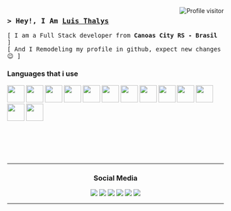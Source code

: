  <a href="https://komarev.com/ghpvc/?username=thalys93">
  <img align="right" src="https://komarev.com/ghpvc/?username=alsiam&label=Visitors&color=6434eb&style=rounded" alt="Profile visitor" />
</a>

<h3 align="start">
	<samp>&gt; Hey!, I Am
		<b><a target="_blank" href="https://portifolio-luis-thalys.web.app/home"> Luis Thalys </a> </b>
	</samp>
</h3>

<p align="start">
	<samp>
		[ I am a Full Stack developer from <b> Canoas City RS - Brasil </b>] <br/>
		[ And I Remodeling my profile in github, expect new changes 😉 ] 
	</samp>
</p>

<section>
<h3>Languages that i use</h3>
	
  <div align="start" >  
  	<img src="https://cdn.jsdelivr.net/gh/devicons/devicon/icons/react/react-original.svg" height='40' /> 
  	<img src="https://cdn.jsdelivr.net/gh/devicons/devicon/icons/angularjs/angularjs-original.svg" height='40' />     
  	<img src="https://cdn.jsdelivr.net/gh/devicons/devicon/icons/typescript/typescript-original.svg" height='40' /> 
  	<img src="https://cdn.jsdelivr.net/gh/devicons/devicon/icons/javascript/javascript-original.svg" height='40'/>   
  	<img src="https://cdn.jsdelivr.net/gh/devicons/devicon/icons/nodejs/nodejs-original.svg" height='40'/>
	<img src="https://cdn.jsdelivr.net/gh/devicons/devicon/icons/mysql/mysql-original.svg" height='40'/> 
  	<img src="https://cdn.jsdelivr.net/gh/devicons/devicon/icons/csharp/csharp-original.svg" height='40'/>  
  	<img src="https://cdn.jsdelivr.net/gh/devicons/devicon/icons/dot-net/dot-net-original.svg" height='40'/>
  	<img src="https://cdn.jsdelivr.net/gh/devicons/devicon/icons/dotnetcore/dotnetcore-original.svg" height='40'/>
  	<img src="https://cdn.jsdelivr.net/gh/devicons/devicon/icons/java/java-original.svg" height='40'/>
  	<img src="https://cdn.jsdelivr.net/gh/devicons/devicon/icons/androidstudio/androidstudio-original.svg" height='40'/>
  	<img src="https://cdn.jsdelivr.net/gh/devicons/devicon/icons/firebase/firebase-plain.svg" height='40'/>
  	<img src="https://cdn.jsdelivr.net/gh/devicons/devicon/icons/redux/redux-original.svg" height='40'/>
  </div>
</section>

<br/><br/><br/><br/>

---

<h3 align="center"> Social Media </h3>
<div align="center">
<a href="https://portifolio-luis-thalys.web.app/home" target="_blank"><img src="https://img.shields.io/badge/-Portifolio-%6434e0b?style=for-the-badge&logo=abstract&logoColor=White"/></a>
 <a href="https://www.instagram.com/luiss_xavierr/" target="_blank"><img src="https://img.shields.io/badge/-Instagram-%23E4405F?style=for-the-badge&logo=instagram&logoColor=white" target="_blank"></a>
 	<a href="https://www.twitch.tv/o_thalys" target="_blank"><img src="https://img.shields.io/badge/Twitch-9146FF?style=for-the-badge&logo=twitch&logoColor=white" target="_blank"></a>
  <a href = "mailto:luisthalys@gmail.com"><img src="https://img.shields.io/badge/-Gmail-%23333?style=for-the-badge&logo=gmail&logoColor=white" target="_blank"></a>
  <a href="https://www.linkedin.com/in/thalys-dev202/" target="_blank"><img src="https://img.shields.io/badge/-LinkedIn-%230077B5?style=for-the-badge&logo=linkedin&logoColor=white" target="_blank"></a> 
  <a href="https://discord.com/channels/Thalys93#2555" target="_blank"><img src="https://img.shields.io/badge/-discord-%230067C5?style=for-the-badge&logo=discord&logoColor=white" target="_blank"></a>
 </div> 
 
---

